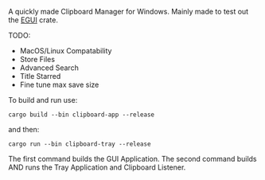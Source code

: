 A quickly made Clipboard Manager for Windows. Mainly made to test out the [EGUI](https://github.com/emilk/egui) crate.

TODO:
 - MacOS/Linux Compatability
 - Store Files
 - Advanced Search
 - Title Starred
 - Fine tune max save size

To build and run use:

`cargo build --bin clipboard-app --release`

and then:

`cargo run --bin clipboard-tray --release`

The first command builds the GUI Application. The second command builds AND runs the Tray Application and Clipboard Listener.